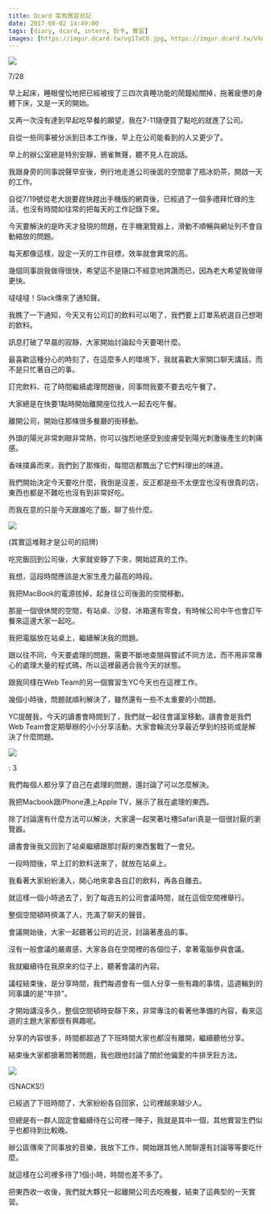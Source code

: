 ```yaml
---
title: Dcard 菜鳥實習日記
date: 2017-08-02 14:49:00
tags: [diary, dcard, intern, 狄卡, 實習]
images: [https://imgur.dcard.tw/vg17aC0.jpg, https://imgur.dcard.tw/VXAEIZ8.jpg, https://imgur.dcard.tw/37cIQTU.jpg, https://imgur.dcard.tw/ohcQYX9.jpg]
---
```

![](https://imgur.dcard.tw/vg17aC0.jpg)

7/28

早上起床，睡眼惺忪地把已經被按了三四次貪睡功能的鬧鐘給關掉，拖著疲憊的身體下床，又是一天的開始。

又再一次沒有達到早起吃早餐的願望，我在7-11隨便買了點吃的就進了公司。

自從一些同事被分派到日本工作後，早上在公司能看到的人又更少了。

早上的辦公室總是特別安靜，鴉雀無聲，聽不見人在說話。

我跟身旁的同事說聲早安後，例行地走進公司後面的空間拿了瓶冰奶茶，開啟一天的工作。

自從7/19號從老大說要趕快趕出手機版的網頁後，已經過了一個多禮拜忙碌的生活，也沒有時間如往常的把每天的工作記錄下來。

今天要解決的是昨天才發現的問題，在手機瀏覽器上，滑動不順暢與網址列不會自動縮放的問題。

每天都像這樣，設定一天的工作目標，效率就會異常的高。

幾個同事說我做得很快，希望這不是隨口不經意地誇讚而已，因為老大希望我做得更快。

噠噠噠！Slack傳來了通知聲。

我瞧了一下通知，今天又有公司訂的飲料可以喝了，我們要上訂單系統選自己想喝的飲料。

訊息打破了早晨的寂靜，大家開始討論起今天要喝什麼。

最喜歡這種分心的時刻了，在這麼多人的環境下，我就喜歡大家開口聊天講話，而不是只忙著自己的事。

訂完飲料、花了時間繼續處理問題後，同事問我要不要去吃午餐了。

大家總是在快要1點時開始離開座位找人一起去吃午餐。

離開公司，開始往那條很多餐廳的街移動。

外頭的陽光非常刺眼非常熱，你可以強烈地感受到皮膚受到陽光刺激後產生的刺痛感。

香味撲鼻而來，我們到了那條街，每間店都飄出了它們料理出的味道。

我們開始決定今天要吃什麼，我倒是沒差，反正都是些不太便宜也沒有很貴的店，東西也都是不難吃也沒有到非常好吃。

而我在意的只是今天跟誰吃了飯，聊了些什麼。

![](https://imgur.dcard.tw/VXAEIZ8.jpg)

(其實這堆鞋才是公司的招牌)

吃完飯回到公司後，大家就安靜了下來，開始認真的工作。

我想，這段時間應該是大家生產力最高的時段。

我把MacBook的電源拔掉，起身往公司後面的空間移動。

那是一個很休閒的空間，有站桌、沙發、冰箱還有零食，有時候公司中午也會訂午餐來這邊大家一起吃。

我把電腦放在站桌上，繼續解決我的問題。

跟以往不同，今天要處理的問題，需要不斷地查閱與嘗試不同方法，而不用非常專心的處理大量的程式碼，所以這裡最適合我今天的狀態。

跟我同樣在Web Team的另一個實習生YC今天也在這裡工作。

幾個小時後，問題就順利解決了，雖然還有一些不太重要的小問題。

YC提醒我，今天的讀書會時間到了，我們就一起往會議室移動。讀書會是我們Web Team會定期舉辦的小小分享活動，大家會輪流分享最近學到的技術或是解決了什麼問題。

![](https://imgur.dcard.tw/37cIQTU.jpg)

: 3

我們每個人都分享了自己在處理的問題，還討論了可以怎麼解決。

我把Macbook跟iPhone連上Apple TV，展示了我在處理的東西。

除了討論還有什麼方法可以解決，大家還一起笑著吐槽Safari真是一個很討厭的瀏覽器。

讀書會後我又回到了站桌繼續跟那討厭的東西奮戰了一會兒。

一段時間後，早上訂的飲料送來了，就放在站桌上。

我看著大家紛紛湧入，開心地來拿各自訂的飲料，再各自離去。

就這樣一個小時過去了，到了每週五的公司會議時間，就在這個空間裡舉行。

整個空間頓時擠滿了人，充滿了聊天的聲音。

會議開始後，大家一起聽著公司的近況，討論著產品的事。

沒有一般會議的嚴肅感，大家各自在空間裡的各個位子，拿著電腦參與會議。

我就繼續待在我原來的位子上，聽著會議的內容。

議程結束後，是分享時間，我們每週會有一個人分享一些有趣的事情，這週輪到的同事講的是"牛排"。

才開始講沒多久，整個空間頓時安靜下來，非常專注的看著他準備的內容，看來這週的主題大家都很有興趣呢。

分享的內容很多，時間都超過了下班時間大家也都沒有離開，繼續聽他分享。

結束後大家都搶著問著問題，我也跟他討論了關於他偏愛的牛排烹飪方法。

![](https://imgur.dcard.tw/ohcQYX9.jpg)

(SNACKS!)

已經過了下班時間了，大家紛紛各自回家，公司裡越來越少人。

但總是有一群人固定會繼續待在公司裡一陣子，我就是其中一個，其他實習生們似乎也都待到比較晚。

辦公區傳來了同事放的音樂，我放下工作，開始跟其他人閒聊還有討論等等要吃什麼。

就這樣在公司裡多待了1個小時，時間也差不多了。

把東西收一收後，我們就大夥兒一起離開公司去吃晚餐，結束了這典型的一天實習。